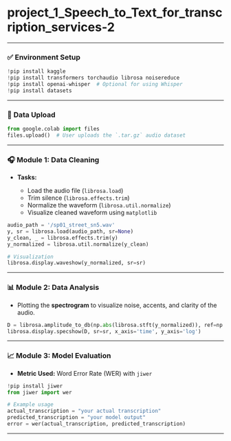 # project_1_Speech_to_Text_for_transcription_services-2


---

### ✅ **Environment Setup**

```python
!pip install kaggle
!pip install transformers torchaudio librosa noisereduce
!pip install openai-whisper  # Optional for using Whisper
!pip install datasets
```

---

### 📁 **Data Upload**

```python
from google.colab import files
files.upload()  # User uploads the `.tar.gz` audio dataset
```

---

### 🎧 **Module 1: Data Cleaning**

* **Tasks:**

  * Load the audio file (`librosa.load`)
  * Trim silence (`librosa.effects.trim`)
  * Normalize the waveform (`librosa.util.normalize`)
  * Visualize cleaned waveform using `matplotlib`

```python
audio_path = '/sp01_street_sn5.wav'
y, sr = librosa.load(audio_path, sr=None)
y_clean, _ = librosa.effects.trim(y)
y_normalized = librosa.util.normalize(y_clean)

# Visualization
librosa.display.waveshow(y_normalized, sr=sr)
```

---

### 📊 **Module 2: Data Analysis**

* Plotting the **spectrogram** to visualize noise, accents, and clarity of the audio.

```python
D = librosa.amplitude_to_db(np.abs(librosa.stft(y_normalized)), ref=np.max)
librosa.display.specshow(D, sr=sr, x_axis='time', y_axis='log')
```

---

### 📈 **Module 3: Model Evaluation**

* **Metric Used:** Word Error Rate (WER) with `jiwer`

```python
!pip install jiwer
from jiwer import wer

# Example usage
actual_transcription = "your actual transcription"
predicted_transcription = "your model output"
error = wer(actual_transcription, predicted_transcription)
```

---
